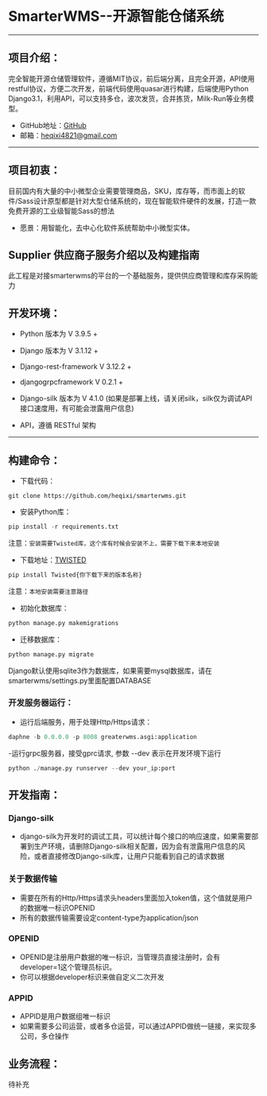 # SmarterWMS--开源智能仓储系统
---

## 项目介绍：

完全智能开源仓储管理软件，遵循MIT协议，前后端分离，且完全开源，API使用restful协议，方便二次开发，前端代码使用quasar进行构建，后端使用Python Django3.1，利用API，可以支持多仓，波次发货，合并拣货，Milk-Run等业务模型。

- GitHub地址：[GitHub](https://github.com/heqixi/smarterwms.git)
- 邮箱：heqixi4821@gmail.com

---
## 项目初衷：
目前国内有大量的中小微型企业需要管理商品，SKU，库存等，而市面上的软件/Sass设计原型都是针对大型仓储系统的，现在智能软件硬件的发展，打造一款免费开源的工业级智能Sass的想法

- 愿景：用智能化，去中心化软件系统帮助中小微型实体。

## Supplier 供应商子服务介绍以及构建指南

此工程是对接smarterwms的平台的一个基础服务，提供供应商管理和库存采购能力

## 开发环境：

- Python 版本为 V 3.9.5 +

- Django 版本为 V 3.1.12 +

- Django-rest-framework  V 3.12.2 +

- djangogrpcframework  V 0.2.1 +

- Django-silk 版本为 V 4.1.0 (如果是部署上线，请关闭silk，silk仅为调试API接口速度用，有可能会泄露用户信息)

- API，遵循 RESTful 架构

---

## 构建命令：

- 下载代码：

~~~shell
git clone https://github.com/heqixi/smarterwms.git
~~~

- 安装Python库：

~~~python
pip install -r requirements.txt
~~~

注意：`安装需要Twisted库，这个库有时候会安装不上，需要下载下来本地安装`

- 下载地址：[TWISTED](https://www.lfd.uci.edu/~gohlke/pythonlibs/#twisted)

~~~python
pip install Twisted{你下载下来的版本名称}
~~~

注意：`本地安装需要注意路径`

- 初始化数据库：

~~~python
python manage.py makemigrations
~~~

- 迁移数据库：

~~~python
python manage.py migrate
~~~

Django默认使用sqlite3作为数据库，如果需要mysql数据库，请在smarterwms/settings.py里面配置DATABASE

### 开发服务器运行：

- 运行后端服务，用于处理Http/Https请求：

~~~python
daphne -b 0.0.0.0 -p 8008 greaterwms.asgi:application
~~~

-运行grpc服务器，接受gprc请求, 参数 --dev 表示在开发环境下运行
~~~python
python ./manage.py runserver --dev your_ip:port
~~~

## 开发指南：

### Django-silk

- django-silk为开发时的调试工具，可以统计每个接口的响应速度，如果需要部署到生产环境，请删除Django-silk相关配置，因为会有泄露用户信息的风险，或者直接修改Django-silk库，让用户只能看到自己的请求数据

### 关于数据传输

- 需要在所有的Http/Https请求头headers里面加入token值，这个值就是用户的数据唯一标识OPENID
- 所有的数据传输需要设定content-type为application/json

### OPENID

- OPENID是注册用户数据的唯一标识，当管理员直接注册时，会有developer=1这个管理员标识。
- 你可以根据developer标识来做自定义二次开发

### APPID

- APPID是用户数据组唯一标识
- 如果需要多公司运营，或者多仓运营，可以通过APPID做统一链接，来实现多公司，多仓操作

## 业务流程：
待补充